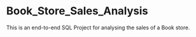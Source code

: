 # Book_Store_Sales_Analysis
This is an end-to-end SQL Project for analysing the sales of a Book store.
